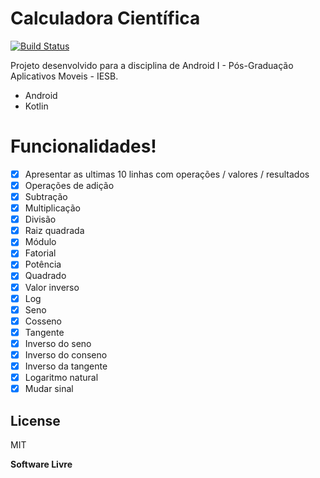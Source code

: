 # Calculadora Científica



[![Build Status](https://travis-ci.org/joemccann/dillinger.svg?branch=master)](https://travis-ci.org/joemccann/dillinger)

Projeto desenvolvido para a disciplina de Android I - Pós-Graduação Aplicativos Moveis - IESB.

  - Android
  - Kotlin


# Funcionalidades!

* [x] Apresentar as ultimas 10 linhas com operações / valores / resultados
* [X] Operações de adição
* [X] Subtração
* [X] Multiplicação
* [X] Divisão
* [X] Raiz quadrada
* [X] Módulo
* [X] Fatorial
* [X] Potência
* [X] Quadrado
* [x] Valor inverso
* [X] Log
* [X] Seno
* [X] Cosseno
* [X] Tangente
* [x] Inverso do seno
* [x] Inverso do conseno
* [x] Inverso da tangente
* [X] Logaritmo natural
* [x] Mudar sinal

License
----

MIT

**Software Livre**


